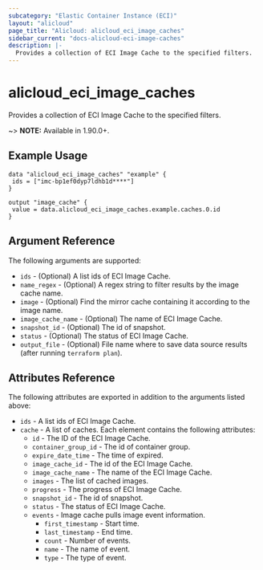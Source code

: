 ```yaml
---
subcategory: "Elastic Container Instance (ECI)"
layout: "alicloud"
page_title: "Alicloud: alicloud_eci_image_caches"
sidebar_current: "docs-alicloud-eci-image-caches"
description: |-
  Provides a collection of ECI Image Cache to the specified filters.
---
```


# alicloud\_eci\_image\_caches

Provides a collection of ECI Image Cache to the specified filters.

~> **NOTE:** Available in 1.90.0+.

## Example Usage

 ```
data "alicloud_eci_image_caches" "example" {
  ids = ["imc-bp1ef0dyp7ldhb1d****"]
}

output "image_cache" {
  value = data.alicloud_eci_image_caches.example.caches.0.id
}
```

## Argument Reference

The following arguments are supported:

* `ids` - (Optional) A list ids of ECI Image Cache.
* `name_regex` - (Optional) A regex string to filter results by the image cache name.
* `image` - (Optional) Find the mirror cache containing it according to the image name.
* `image_cache_name` - (Optional) The name of ECI Image Cache.
* `snapshot_id` - (Optional) The id of snapshot.
* `status` - (Optional) The status of ECI Image Cache.
* `output_file` - (Optional) File name where to save data source results (after running `terraform plan`).

## Attributes Reference

The following attributes are exported in addition to the arguments listed above:

 * `ids` - A list ids of ECI Image Cache.
 * `cache` - A list of caches. Each element contains the following attributes:
   * `id` - The ID of the ECI Image Cache.
   * `container_group_id` - The id of container group. 
   * `expire_date_time` - The time of expired.
   * `image_cache_id` - The id of the ECI Image Cache.
   * `image_cache_name` - The name of the ECI Image Cache.
   * `images` - The list of cached images.
   * `progress` - The progress of ECI Image Cache.
   * `snapshot_id` - The id of snapshot.
   * `status` - The status of ECI Image Cache.
   * `events` - Image cache pulls image event information.
     * `first_timestamp` - Start time.   
     * `last_timestamp` - End time.   
     * `count` - Number of events.   
     * `name` - The name of event.   
     * `type` - The type of event.  